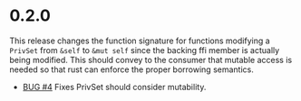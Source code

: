 0.2.0
=====
This release changes the function signature for functions modifying a `PrivSet`
from `&self` to `&mut self` since the backing ffi member is actually being
modified. This should convey to the consumer that mutable access is needed so
that rust can enforce the proper borrowing semantics.

* [BUG #4](foo)
  Fixes PrivSet should consider mutability.
